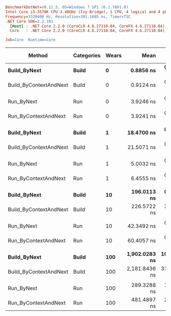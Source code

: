 ``` ini

BenchmarkDotNet=v0.11.5, OS=Windows 7 SP1 (6.1.7601.0)
Intel Core i5-3570K CPU 3.40GHz (Ivy Bridge), 1 CPU, 4 logical and 4 physical cores
Frequency=3320400 Hz, Resolution=301.1685 ns, Timer=TSC
.NET Core SDK=2.2.101
  [Host] : .NET Core 2.2.0 (CoreCLR 4.6.27110.04, CoreFX 4.6.27110.04), 64bit RyuJIT
  Core   : .NET Core 2.2.0 (CoreCLR 4.6.27110.04, CoreFX 4.6.27110.04), 64bit RyuJIT

Job=Core  Runtime=Core  

```
|                 Method | Categories | Wears |          Mean |      Error |     StdDev | Ratio | RatioSD |  Gen 0 | Gen 1 | Gen 2 | Allocated |
|----------------------- |----------- |------ |--------------:|-----------:|-----------:|------:|--------:|-------:|------:|------:|----------:|
|           **Build_ByNext** |      **Build** |     **0** |     **0.8856 ns** |  **0.0184 ns** |  **0.0172 ns** |  **1.00** |    **0.00** |      **-** |     **-** |     **-** |         **-** |
| Build_ByContextAndNext |      Build |     0 |     0.9124 ns |  0.0148 ns |  0.0139 ns |  1.03 |    0.03 |      - |     - |     - |         - |
|                        |            |       |               |            |            |       |         |        |       |       |           |
|             Run_ByNext |        Run |     0 |     3.9246 ns |  0.0222 ns |  0.0208 ns |  1.00 |    0.00 |      - |     - |     - |         - |
|   Run_ByContextAndNext |        Run |     0 |     3.9241 ns |  0.0255 ns |  0.0238 ns |  1.00 |    0.01 |      - |     - |     - |         - |
|                        |            |       |               |            |            |       |         |        |       |       |           |
|           **Build_ByNext** |      **Build** |     **1** |    **18.4700 ns** |  **0.2876 ns** |  **0.2691 ns** |  **1.00** |    **0.00** | **0.0280** |     **-** |     **-** |      **88 B** |
| Build_ByContextAndNext |      Build |     1 |    21.5071 ns |  0.1233 ns |  0.1153 ns |  1.16 |    0.02 | 0.0305 |     - |     - |      96 B |
|                        |            |       |               |            |            |       |         |        |       |       |           |
|             Run_ByNext |        Run |     1 |     5.0032 ns |  0.0252 ns |  0.0235 ns |  1.00 |    0.00 |      - |     - |     - |         - |
|   Run_ByContextAndNext |        Run |     1 |     6.4555 ns |  0.0493 ns |  0.0462 ns |  1.29 |    0.01 |      - |     - |     - |         - |
|                        |            |       |               |            |            |       |         |        |       |       |           |
|           **Build_ByNext** |      **Build** |    **10** |   **196.0113 ns** |  **0.9251 ns** |  **0.8653 ns** |  **1.00** |    **0.00** | **0.2797** |     **-** |     **-** |     **880 B** |
| Build_ByContextAndNext |      Build |    10 |   226.5722 ns |  3.5745 ns |  3.3436 ns |  1.16 |    0.02 | 0.3049 |     - |     - |     960 B |
|                        |            |       |               |            |            |       |         |        |       |       |           |
|             Run_ByNext |        Run |    10 |    42.3492 ns |  0.1884 ns |  0.1762 ns |  1.00 |    0.00 |      - |     - |     - |         - |
|   Run_ByContextAndNext |        Run |    10 |    60.4057 ns |  0.2296 ns |  0.2036 ns |  1.43 |    0.01 |      - |     - |     - |         - |
|                        |            |       |               |            |            |       |         |        |       |       |           |
|           **Build_ByNext** |      **Build** |   **100** | **1,902.0283 ns** | **10.7239 ns** | **10.0311 ns** |  **1.00** |    **0.00** | **2.7962** |     **-** |     **-** |    **8800 B** |
| Build_ByContextAndNext |      Build |   100 | 2,181.8436 ns | 33.0097 ns | 30.8773 ns |  1.15 |    0.02 | 3.0479 |     - |     - |    9600 B |
|                        |            |       |               |            |            |       |         |        |       |       |           |
|             Run_ByNext |        Run |   100 |   289.3288 ns |  1.1650 ns |  1.0898 ns |  1.00 |    0.00 |      - |     - |     - |         - |
|   Run_ByContextAndNext |        Run |   100 |   481.4897 ns |  2.5055 ns |  2.3436 ns |  1.66 |    0.01 |      - |     - |     - |         - |
